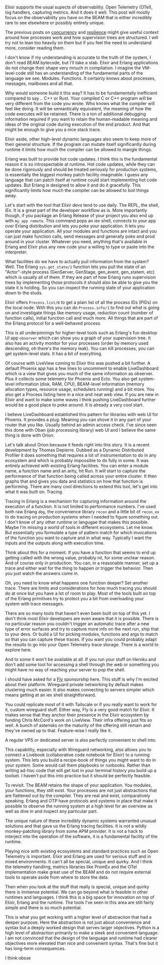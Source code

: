 Elixir supports the usual supects of observability. Open Telemetry (OTel), log handlers, capturing metrics. And it does it well. This post will mostly focus on the observability you have on the BEAM that is either incredibly rare to see elsewhere or possibly entirely unique.

The previous posts on [concurrency](/unpacking-elixir-concurrency.html) and [resilience](/unpacking-elixir-resilience.html) might give useful context around how processes work and how supervision trees are structured. I will try not to lean too heavily on them but if you feel the need to understand more, consider reading them.

I don't know if my understanding is accurate to the truth of the system, I don't read BEAM bytecode, but I'll take a stab. Elixir and Erlang applications do not change their shape very mnuch in compilation. I imagine the VM-level code still has an understanding of the fundamental parts of the language we see. Modules. Functions. It certainly knows about processes, messages, mailboxes and all that.

Why would someone build it this way? It has to be fundamentally inefficient compared to say .. C++ or Rust. Your compiled C or C++ program will be very different from the code you wrote. Who knows what the compiler will feel like doing. It will be semantically equivalent, the meaning of how the code executes will be retained. There is a ton of additional debugging information required if you want to retain the human-readable meaning and ideas of the original code during execution of the end product. And that might be enough to give you a nice stack trace.

Elixir aside, other high-level dynamic languages also seem to keep more of their general structure. If the program can mutate itself significantly during runtime it limits how much the compiler can be allowed to mangle things.

Erlang was built to provide hot code updates. I think this is the fundamental reason it is so introspectable at runtime. Hot code updates, while they can be done rigorously and should be treated seriously for production systems, is essentially the biggest monkey patch facility imaginable. I guess any language that can patch itself at runtime could start implementing hot code updates. But Erlang is designed to allow it and do it gracefully. This significantly limits how much the compiler can be allowed to boil things away.

Let's start with the tool that Elixir devs tend to use daily. The REPL, the shell, iEx. It is a great part of the developer workflow as is. More importantly though, if you package an Erlang Release of your project you also end up with `my_app remote`. This command pops an iex shell, connects to your app over Erlang distribution and lets you poke your application. It lets you operate your application. All your modules and functions are intact and you can just make function calls, send messages and generally poke and prod around in your cluster. Whatever you need, anything that's available in Erlang and Elixir plus any new code your a willing to type or paste into the interpreter.

What facilities do we have to actually pull information from the system? Well. The Erlang `sys.get_state/1` function lets you pull the state of an "Actor"-style process (GenServer, GenStage, gen_event, gen_statem, etc) which is usually all of them. If they are part of how Erlang runs supervision trees by implementing those protocols it should also be able to give you the state it is holding. So you can inspect the running state of your application down to the studs.

Elixir offers `Process.list/0` to get a plain list of all the process IDs (PIDs) on the local node. With this you can do `Process.info/1` to find out what is going on and investigate things like memory usage, reduction count (number of function calls), initial function call and much more. All things that are part of the Erlang protocol for a well-behaved process.

This is all underpinnings for higher-level tools such as Erlang's fun desktop UI app `observer` which can show you a graph of your supervision tree. It also has an activity monitor for your processes (order by memory used descending, oh there's the memory leak). You can kill processes, you can get system-level stats. It has a bit of everything.

Of course with LiveView coming to Elixir this was pushed a bit further. A default Phoenix app has a few lines to uncomment to enable LiveDashboard which is a view that gives you much of the same information as observer. Plus it collects some telemetry for Phoenix and Ecto. You also get system-level information (disk, RAM, CPU), BEAM-level information (memory allocation types, resource usage, schedulers running) and a bit more. You also get a Process listing here in a nice and neat web view. If you are new in Elixir and want to make some waves I think pushing LiveDashboard further would be a good place to poke around. It is already a very cool start.

I believe LiveDashboard established this pattern for libraries with web UI for Phoenix. It provides a plug. Meaning you can shove it in any part of your router that you like. Usually behind an admin access check. I've since seen this done with Oban (job processing library) web UI and I believe the same thing is done with Orion.

Let's talk about Orion because it feeds right into this story. It is a recent development by Thomas Depierre. Dubbed as a Dynamic Distributed Profiler it does something that requires a lot of instrumentation to do in any ecosystem and which is probably impossible to do fully in some. It was entirely achieved with existing Erlang facilities. You can enter a module name, a function name and an arity, hit Run. It will start to capture the performance of that function being called across your entire cluster. It then graphs that and gives you data and statistics on how that function is performing. There are many cool directions to extend this tool, let's get into what it was built on. Tracing.

Tracing in Erlang is a mechanism for capturing information around the execution of a function. It is not limited to performance numbers. I've used both raw Erlang `dbg`, the convenience library `recon` and a little bit of `recon_ex` to do tracing on production systems when I needed to figure something out. I don't know of any other runtime or langugae that makes this possible. Maybe I'm missing a world of tools in different ecosystems. Let me know. But essentially you formulate a type of pattern match for which invocations of the function you want to capture and in what way. Typically I want the inputs and the outputs along with execution time.

Think about this for a moment. If you have a function that seems to end up getting called with the wrong value, probably nil, for some unclear reason. And of course only in production. You can, in a reasonable manner, set up a trace and either wait for the thing to happen or trigger the behavior. Then you just watch the answers come in.

Oh, you need to know what happens one function deeper? Set another trace. There are limits and considerations for how much tracing you should do at once but you have a lot of room to play. Most of the tools built on top of the Erlang primitives try to protect you a bit from overloading your system with trace messages.

There are so many tools that haven't even been built on top of this yet. I don't think most Elixir developers are even aware that it is possible. There is no particular reason you couldn't trigger an automatic trace after a new type of error surfaces and try to capture more info on the next run, ship that to your devs. Or build a UI for picking modules, functions and args to match so that you can capture these traces. If you want you could probably adapt the results to go into your Open Telemetry trace storage. There is a world to explore here.

And to some it won't be available at all. If you run your stuff on Heroku and don't add some tool for accessing a shell through the web or something you might have no way of reaching your server to pop the shell.

I should have asked for a [Fly](https://fly.io) sponsorship here. This stuff is why I'm excited about their platform. Wireguard private networking by default makes clustering much easier. It also makes connecting to servers simpler which means getting at an iex shell straightforward.

You could replicate most of it with Tailscale or if you really want to work for it, custom wireguard stuff. Either way, Fly is a very good match for Elixir. It makes sense that they anchor their presence in the Elixir ecosystem by funding Chris McCord's work on LiveView. Their infra offering just fits so well. A bunch of asterisks on the maturity of the offering still remain and they've owned up to that. Feature-wise I really like it.

A regular VPS or dedicated server is also perfectly convenient to shell into.

This capability, especially with Wireguard networking, also allows you to connect a Livebook (collaborative code notebook for Elixir) to a running system. This lets you build a recipe-book of things you might want to do in your system. Some would call them playbooks or runbooks. Rather than writing ad-hoc code that will get lost in your terminal history you build up a toolset. I haven't put this into practice but it should be perfectly feasible.

To revisit. The BEAM retains the shape of your application. You modules, your functions, they still exist. Your processes are not just abstractions that are flattened out by the compiler. They are real and exist, comparatively speaking. Erlang and OTP have protocols and systems in place that make it possible to observe the running system at a high level for an overview as well as dive in and inspect any particular part.

The unique nature of these incredibly dynamic systems warranted unusual solutions and that gave us the Erlang tracing facilities. It is not a wildly monkey-patching library from some APM provider. It is not a hack to interject into the operation of the software, it is a fundamental facility of the runtime.

Playing nice with existing ecosystems and standard practices such as Open Telemetry is important. Elixir and Erlang are used for serious stuff and in mixed environments. It can't all be special, unique and quirky. And I think the telemetry handling, metrics libraries like PromEx and the OTel implementation make great use of the BEAM and do not require external tools to operate aside from where to store the data.

Then when you look at the stuff that really is special, unique and quirky there is immense potential. We can go beyond what is feasible in other runtimes and languages. I think this is a big space for innovation on top of Elixir, Erlang and the runtime. The tools I've seen in this area are still fairly simple and there is so much potential.

This is what you get working with a higher level of abstraction that had a deeper purpose. Here the abstraction is not just about convenience and syntax but a deeply worked design that serves larger objectives. Python is a high level of abstraction primarily to make a sleek and convenient language. I am not convinced that the design of the language and runtime had clearer objectives more elevated than nice and convenient syntax. That's fine but it has long-term consequences.

I think obsse